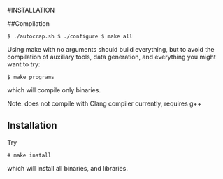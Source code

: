 #INSTALLATION

##Compilation

`$ ./autocrap.sh
 $ ./configure
 $ make all
`

Using make with no arguments should build everything, but to avoid the compilation of auxiliary tools, data generation,
and everything you might want to try:

`$ make programs`

which will compile only binaries.

Note: does not compile with Clang compiler currently, requires g++

## Installation

Try

`# make install`

which will install all binaries, and libraries.
